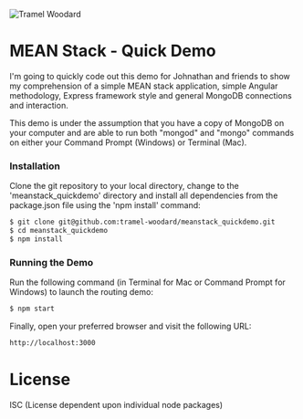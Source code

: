 ![Tramel Woodard](http://tramelwoodard.com/images/global/tlw_icon.png "Tramel Woodard")
# MEAN Stack - Quick Demo
I'm going to quickly code out this demo for Johnathan and friends to show my comprehension of a simple MEAN stack application, simple Angular methodology, Express framework style and general MongoDB connections and interaction.

This demo is under the assumption that you have a copy of MongoDB on your computer and are able to run both "mongod" and "mongo" commands on either your Command Prompt (Windows) or Terminal (Mac).

### Installation
Clone the git repository to your local directory, change to the 'meanstack_quickdemo' directory and install all dependencies from the package.json file using the 'npm install' command:
```sh
$ git clone git@github.com:tramel-woodard/meanstack_quickdemo.git
$ cd meanstack_quickdemo
$ npm install
```

### Running the Demo
Run the following command (in Terminal for Mac or Command Prompt for Windows) to launch the routing demo:
```sh
$ npm start
```
Finally, open your preferred browser and visit the following URL:
```sh
http://localhost:3000
```

# License
ISC (License dependent upon individual node packages)
